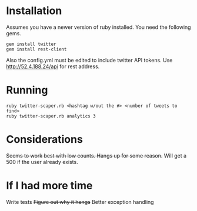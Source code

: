 # Installation
Assumes you have a newer version of ruby installed. You need the following gems.
```
gem install twitter
gem install rest-client
```
Also the config.yml must be edited to include twitter API tokens. Use http://52.4.188.24/api for rest address. 

# Running
```
ruby twitter-scaper.rb <hashtag w/out the #> <number of tweets to find>
ruby twitter-scaper.rb analytics 3
```

# Considerations
~~Seems to work best with low counts. Hangs up for some reason.~~ Will get a 500 if the user already exists. 

# If I had more time
Write tests
~~Figure out why it hangs~~
Better exception handling





